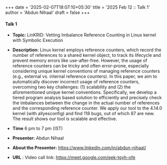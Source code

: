 +++
date = '2025-02-07T18:07:10+05:30'
title = '2025 Feb 12 :: Talk 1'
author = 'Abdun Nihaal'
draft = false
+++

#### **Talk 1**
- **Topic:** LinKRID: Vetting Imbalance Reference Counting in Linux kernel with Symbolic Execution

- **Description:** Linux kernel employs reference counters, which record the number of references to a shared kernel object, to track its lifecycle and prevent memory errors like use-after-free. However, the usage of reference counters can be tricky and often error-prone, especially considering unique kernel conventions of managing reference counters (e.g., external vs. internal reference counters). In this paper, we aim to automatically discover incorrect usage of reference counters, overcoming two key challenges: (1) scalability and (2) the aforementioned unique kernel conventions. Specifically, we develop a tiered program analysis based solution to efficiently and precisely check the imbalances between the change in the actual number of references and the corresponding reference counter. We apply our tool to the 4.14.0 kernel (with allyesconfig) and find 118 bugs, out of which 87 are new. The result shows our tool is scalable and effective.

- **Time** 6 pm to 7 pm (IST)  
- **Presenter:** Abdun Nihaal  
- **About the Presenter:** https://www.linkedin.com/in/abdun-nihaal/
- **URL** : Video call link: https://meet.google.com/eek-tgyh-ofe
